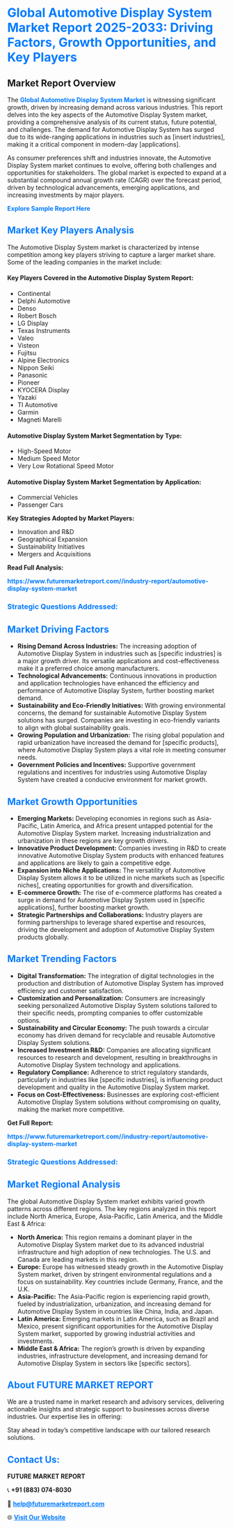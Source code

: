 <h1 style="color: #007BFF;">Global Automotive Display System Market Report 2025-2033: Driving Factors, Growth Opportunities, and Key Players</h1>

<section id="overview">
<h2>Market Report Overview</h2>
<p>The <a href="https://www.futuremarketreport.com//industry-report/automotive-display-system-market" style="color: #007BFF; text-decoration: none;"><strong>Global Automotive Display System Market</strong></a> is witnessing significant growth, driven by increasing demand across various industries. This report delves into the key aspects of the Automotive Display System market, providing a comprehensive analysis of its current status, future potential, and challenges. The demand for Automotive Display System has surged due to its wide-ranging applications in industries such as [insert industries], making it a critical component in modern-day [applications].</p>
<p>As consumer preferences shift and industries innovate, the Automotive Display System market continues to evolve, offering both challenges and opportunities for stakeholders. The global market is expected to expand at a substantial compound annual growth rate (CAGR) over the forecast period, driven by technological advancements, emerging applications, and increasing investments by major players.</p>
</section>

<section id="overview">
<p><a href="https://www.futuremarketreport.com//request-sample/reportId=56184" style="color: #007BFF; text-decoration: none;"><strong>Explore Sample Report Here</strong></a></p>
</section>

<section id="key-players">
<h2 style="color: #007BFF;">Market Key Players Analysis</h2>
<p>The Automotive Display System market is characterized by intense competition among key players striving to capture a larger market share. Some of the leading companies in the market include:</p>
<h4>Key Players Covered in the Automotive Display System Report:</h4>
<ul><li>Continental</li><li>Delphi Automotive</li><li>Denso</li><li>Robert Bosch</li><li>LG Display</li><li>Texas Instruments</li><li>Valeo</li><li>Visteon</li><li>Fujitsu</li><li>Alpine Electronics</li><li>Nippon Seiki</li><li>Panasonic</li><li>Pioneer</li><li>KYOCERA Display</li><li>Yazaki</li><li>TI Automotive</li><li>Garmin</li><li>Magneti Marelli</li></ul>
<h4>Automotive Display System Market Segmentation by Type:</h4>
<ul><li>High-Speed Motor</li><li>Medium Speed Motor</li><li>Very Low Rotational Speed Motor</li></ul>

<h4>Automotive Display System Market Segmentation by Application:</h4>
<ul><li>Commercial Vehicles</li><li>Passenger Cars</li></ul>
<p><strong>Key Strategies Adopted by Market Players:</strong></p>
<ul>
<li>Innovation and R&D</li>
<li>Geographical Expansion</li>
<li>Sustainability Initiatives</li>
<li>Mergers and Acquisitions</li>
</ul>
</section>

<section>
<p><strong>Read Full Analysis: </strong></p><a href="https://www.futuremarketreport.com//industry-report/automotive-display-system-market" style="color: #007BFF; text-decoration: none;"><strong>https://www.futuremarketreport.com//industry-report/automotive-display-system-market</strong></a>
<h3 style="color: #007BFF;">Strategic Questions Addressed:</h3>
</section>

<section id="driving-factors">
<h2 style="color: #007BFF;">Market Driving Factors</h2>
<ul>
<li><strong>Rising Demand Across Industries:</strong> The increasing adoption of Automotive Display System in industries such as [specific industries] is a major growth driver. Its versatile applications and cost-effectiveness make it a preferred choice among manufacturers.</li>
<li><strong>Technological Advancements:</strong> Continuous innovations in production and application technologies have enhanced the efficiency and performance of Automotive Display System, further boosting market demand.</li>
<li><strong>Sustainability and Eco-Friendly Initiatives:</strong> With growing environmental concerns, the demand for sustainable Automotive Display System solutions has surged. Companies are investing in eco-friendly variants to align with global sustainability goals.</li>
<li><strong>Growing Population and Urbanization:</strong> The rising global population and rapid urbanization have increased the demand for [specific products], where Automotive Display System plays a vital role in meeting consumer needs.</li>
<li><strong>Government Policies and Incentives:</strong> Supportive government regulations and incentives for industries using Automotive Display System have created a conducive environment for market growth.</li>
</ul>
</section>

<section id="growth-opportunities">
<h2 style="color: #007BFF;">Market Growth Opportunities</h2>
<ul>
<li><strong>Emerging Markets:</strong> Developing economies in regions such as Asia-Pacific, Latin America, and Africa present untapped potential for the Automotive Display System market. Increasing industrialization and urbanization in these regions are key growth drivers.</li>
<li><strong>Innovative Product Development:</strong> Companies investing in R&D to create innovative Automotive Display System products with enhanced features and applications are likely to gain a competitive edge.</li>
<li><strong>Expansion into Niche Applications:</strong> The versatility of Automotive Display System allows it to be utilized in niche markets such as [specific niches], creating opportunities for growth and diversification.</li>
<li><strong>E-commerce Growth:</strong> The rise of e-commerce platforms has created a surge in demand for Automotive Display System used in [specific applications], further boosting market growth.</li>
<li><strong>Strategic Partnerships and Collaborations:</strong> Industry players are forming partnerships to leverage shared expertise and resources, driving the development and adoption of Automotive Display System products globally.</li>
</ul>
</section>

<section id="trending-factors">
<h2 style="color: #007BFF;">Market Trending Factors</h2>
<ul>
<li><strong>Digital Transformation:</strong> The integration of digital technologies in the production and distribution of Automotive Display System has improved efficiency and customer satisfaction.</li>
<li><strong>Customization and Personalization:</strong> Consumers are increasingly seeking personalized Automotive Display System solutions tailored to their specific needs, prompting companies to offer customizable options.</li>
<li><strong>Sustainability and Circular Economy:</strong> The push towards a circular economy has driven demand for recyclable and reusable Automotive Display System solutions.</li>
<li><strong>Increased Investment in R&D:</strong> Companies are allocating significant resources to research and development, resulting in breakthroughs in Automotive Display System technology and applications.</li>
<li><strong>Regulatory Compliance:</strong> Adherence to strict regulatory standards, particularly in industries like [specific industries], is influencing product development and quality in the Automotive Display System market.</li>
<li><strong>Focus on Cost-Effectiveness:</strong> Businesses are exploring cost-efficient Automotive Display System solutions without compromising on quality, making the market more competitive.</li>
</ul>
</section>

<section>
<p><strong>Get Full Report: </strong></p><a href="https://www.futuremarketreport.com//industry-report/automotive-display-system-market" style="color: #007BFF; text-decoration: none;"><strong>https://www.futuremarketreport.com//industry-report/automotive-display-system-market</strong></a>
<h3 style="color: #007BFF;">Strategic Questions Addressed:</h3>
</section>


<section id="regional-analysis">
<h2 style="color: #007BFF;">Market Regional Analysis</h2>
<p>The global Automotive Display System market exhibits varied growth patterns across different regions. The key regions analyzed in this report include North America, Europe, Asia-Pacific, Latin America, and the Middle East & Africa:</p>
<ul>
<li><strong>North America:</strong> This region remains a dominant player in the Automotive Display System market due to its advanced industrial infrastructure and high adoption of new technologies. The U.S. and Canada are leading markets in this region.</li>
<li><strong>Europe:</strong> Europe has witnessed steady growth in the Automotive Display System market, driven by stringent environmental regulations and a focus on sustainability. Key countries include Germany, France, and the U.K.</li>
<li><strong>Asia-Pacific:</strong> The Asia-Pacific region is experiencing rapid growth, fueled by industrialization, urbanization, and increasing demand for Automotive Display System in countries like China, India, and Japan.</li>
<li><strong>Latin America:</strong> Emerging markets in Latin America, such as Brazil and Mexico, present significant opportunities for the Automotive Display System market, supported by growing industrial activities and investments.</li>
<li><strong>Middle East & Africa:</strong> The region’s growth is driven by expanding industries, infrastructure development, and increasing demand for Automotive Display System in sectors like [specific sectors].</li>
</ul>
</section>

<footer>
<h2 style="color: #007BFF;">About FUTURE MARKET REPORT</h2>
<p>We are a trusted name in market research and advisory services, delivering actionable insights and strategic support to businesses across diverse industries. Our expertise lies in offering:</p>

<p>Stay ahead in today’s competitive landscape with our tailored research solutions.</p>

<h2 style="color: #007BFF;">Contact Us:</h2>
<p><strong>FUTURE MARKET REPORT</strong></p>
<p>📞 <strong>+91 (883) 074-8030</strong></p>
<p>📧 <strong><a href="mailto:help@futuremarketreport.com" style="color: #007BFF;">help@futuremarketreport.com</a></strong></p>
<p>🌐 <strong><a href="https://www.futuremarketreport.com/" style="color: #007BFF;">Visit Our Website</a></strong></p>
</footer>
